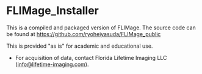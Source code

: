 # FLIMage_Installer

This is a compiled and packaged version of FLIMage. The source code can be found at https://github.com/ryoheiyasuda/FLIMage_public

This is provided "as is" for academic and educational use. 

* For acquisition of data, contact Florida Lifetime Imaging LLC (info@lifetime-imaging.com).
